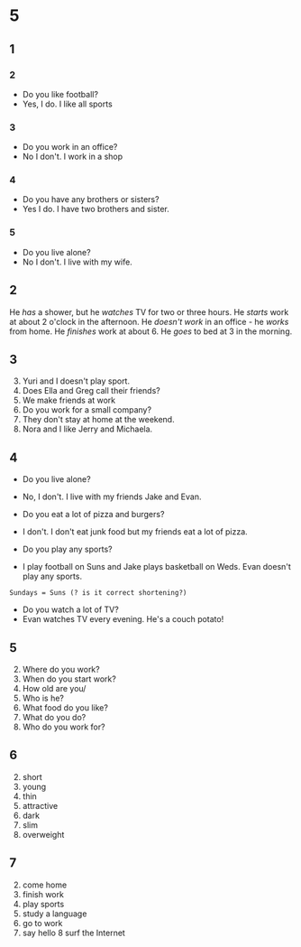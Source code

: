 # 5

## 1

### 2 

- Do you like football?
- Yes, I do. I like all sports

### 3

- Do you work in an office?
- No I don't. I work in a shop

### 4

- Do you have any brothers or sisters?
- Yes I do. I have two brothers and sister.

### 5

- Do you live alone?
- No I don't. I live with my wife.

## 2

He *has* a shower, but he *watches* TV for two or three hours. He *starts* work
at about 2 o'clock in the afternoon. He *doesn't work* in an office - he *works*
from home. He *finishes* work at about 6. He *goes* to bed at 3 in the morning.

## 3

3. Yuri and I doesn't play sport.
4. Does Ella and Greg call their friends?
5. We make friends at work
6. Do you work for a small company?
7. They don't stay at home at the weekend.
8. Nora and I like Jerry and Michaela.

## 4

- Do you live alone?
- No, I don't. I live with my friends Jake and Evan.

- Do you eat a lot of pizza and burgers?
- I don't. I don't eat junk food but my friends eat a lot of pizza.

- Do you play any sports?
- I play football on Suns and Jake plays basketball on Weds. Evan doesn't play
  any sports.

```
Sundays = Suns (? is it correct shortening?)
```

- Do you watch a lot of TV?
- Evan watches TV every evening. He's a couch potato!

## 5

2. Where do you work?
3. When do you start work?
4. How old are you/
5. Who is he?
6. What food do you like?
7. What do you do?
8. Who do you work for?

## 6

2. short
3. young
4. thin
5. attractive
6. dark
7. slim
8. overweight

## 7

2. come home
3. finish work
4. play sports
5. study a language
6. go to work
7. say hello
8 surf the Internet
